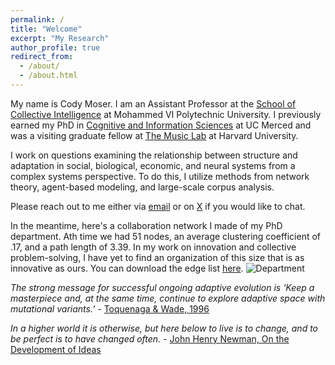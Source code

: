 ```yaml
---
permalink: /
title: "Welcome"
excerpt: "My Research"
author_profile: true
redirect_from: 
  - /about/
  - /about.html
---
```

My name is Cody Moser. I am an Assistant Professor at the [School of Collective Intelligence](https://sci.um6p.ma/) at Mohammed VI Polytechnic University. I previously earned my PhD in [Cognitive and Information Sciences](https://cogsci.ucmerced.edu/) at UC Merced and was a visiting graduate fellow at [The Music Lab](https://www.themusiclab.org/) at Harvard University.

I work on questions examining the relationship between structure and adaptation in social, biological, economic, and neural systems from a complex systems perspective. To do this, I utilize methods from network theory, agent-based modeling, and large-scale corpus analysis.

Please reach out to me either via [email](mailto:cmoserj@gmail.edu) or on [X](https://twitter.com/LTF_01) if you would like to chat.

In the meantime, here's a collaboration network I made of my PhD department. Ath time we had 51 nodes, an average clustering coefficient of .17, and a path length of 3.39. In my work on innovation and collective problem-solving, I have yet to find an organization of this size that is as innovative as ours. You can download the edge list [here](https://culturologies.co/files/Department22.csv).
![Department](http://culturologies.co/images/Dept22.png)

<em>The strong message for successful ongoing adaptive evolution is ‘Keep a masterpiece and, at the same time, continue to explore adaptive space with mutational variants.’</em> - [Toquenaga & Wade, 1996](https://culturologies.co/files/toquenaga1996.pdf)

<em>In a higher world it is otherwise, but here below to live is to change, and to be perfect is to have changed often.</em> - [John Henry Newman, On the Development of Ideas](https://culturologies.co/files/Newman.pdf)